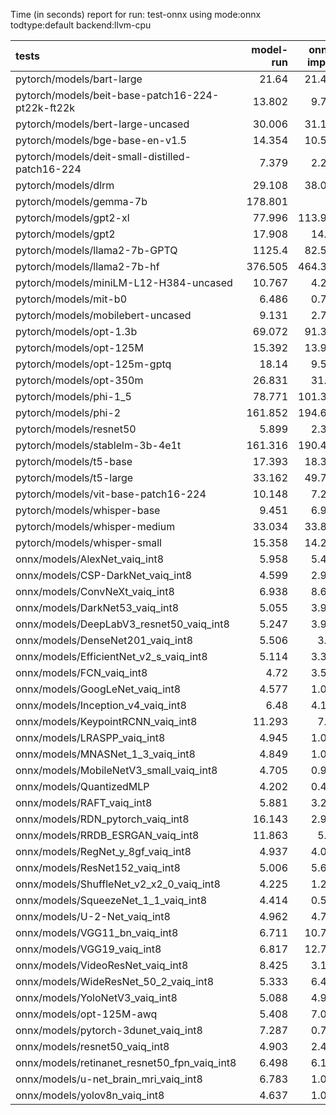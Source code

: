Time (in seconds) report for run: test-onnx using mode:onnx todtype:default backend:llvm-cpu

| tests                                            |   model-run |   onnx-import |   torch-mlir |   iree-compile |   inference |
|:-------------------------------------------------|------------:|--------------:|-------------:|---------------:|------------:|
| pytorch/models/bart-large                        |      21.64  |        21.488 |            0 |          6.637 |       0     |
| pytorch/models/beit-base-patch16-224-pt22k-ft22k |      13.802 |         9.794 |            0 |          3.843 |       0     |
| pytorch/models/bert-large-uncased                |      30.006 |        31.158 |            0 |          9.351 |       0     |
| pytorch/models/bge-base-en-v1.5                  |      14.354 |        10.589 |            0 |          3.565 |       0     |
| pytorch/models/deit-small-distilled-patch16-224  |       7.379 |         2.215 |            0 |          4.98  |       0.488 |
| pytorch/models/dlrm                              |      29.108 |        38.005 |            0 |         12.437 |       0     |
| pytorch/models/gemma-7b                          |     178.801 |         0     |            0 |          0     |       0     |
| pytorch/models/gpt2-xl                           |      77.996 |       113.956 |            0 |         36.418 |       0     |
| pytorch/models/gpt2                              |      17.908 |        14.85  |            0 |          4.312 |       0     |
| pytorch/models/llama2-7b-GPTQ                    |    1125.4   |        82.504 |            0 |         59.354 |      15.174 |
| pytorch/models/llama2-7b-hf                      |     376.505 |       464.376 |            0 |        349.313 |      27.324 |
| pytorch/models/miniLM-L12-H384-uncased           |      10.767 |         4.267 |            0 |          1.407 |       0     |
| pytorch/models/mit-b0                            |       6.486 |         0.734 |            0 |          6.399 |       0.456 |
| pytorch/models/mobilebert-uncased                |       9.131 |         2.752 |            0 |         12.43  |       0.305 |
| pytorch/models/opt-1.3b                          |      69.072 |        91.305 |            0 |         31.34  |       0     |
| pytorch/models/opt-125M                          |      15.392 |        13.965 |            0 |          4.273 |       0     |
| pytorch/models/opt-125m-gptq                     |      18.14  |         9.547 |            0 |          2.791 |       0     |
| pytorch/models/opt-350m                          |      26.831 |        31.23  |            0 |          8.888 |       0     |
| pytorch/models/phi-1_5                           |      78.771 |       101.394 |            0 |         75.109 |      21.528 |
| pytorch/models/phi-2                             |     161.852 |       194.661 |            0 |        142.444 |      24.131 |
| pytorch/models/resnet50                          |       5.899 |         2.379 |            0 |          4.633 |       0.431 |
| pytorch/models/stablelm-3b-4e1t                  |     161.316 |       190.482 |            0 |        144.045 |      18.854 |
| pytorch/models/t5-base                           |      17.393 |        18.369 |            0 |         17.371 |      19.807 |
| pytorch/models/t5-large                          |      33.162 |        49.759 |            0 |         45.972 |      42.865 |
| pytorch/models/vit-base-patch16-224              |      10.148 |         7.226 |            0 |          7.865 |       1.504 |
| pytorch/models/whisper-base                      |       9.451 |         6.966 |            0 |          6.223 |      15.13  |
| pytorch/models/whisper-medium                    |      33.034 |        33.836 |            0 |         25.575 |      23.769 |
| pytorch/models/whisper-small                     |      15.358 |        14.259 |            0 |         11.75  |      24.023 |
| onnx/models/AlexNet_vaiq_int8                    |       5.958 |         5.403 |            0 |          4.417 |       0.185 |
| onnx/models/CSP-DarkNet_vaiq_int8                |       4.599 |         2.908 |            0 |          9.549 |       0.52  |
| onnx/models/ConvNeXt_vaiq_int8                   |       6.938 |         8.613 |            0 |         11.877 |       0     |
| onnx/models/DarkNet53_vaiq_int8                  |       5.055 |         3.991 |            0 |          8.499 |       0.876 |
| onnx/models/DeepLabV3_resnet50_vaiq_int8         |       5.247 |         3.989 |            0 |          7.292 |       0     |
| onnx/models/DenseNet201_vaiq_int8                |       5.506 |         3.84  |            0 |         28.757 |       0.415 |
| onnx/models/EfficientNet_v2_s_vaiq_int8          |       5.114 |         3.316 |            0 |         20.153 |       0.372 |
| onnx/models/FCN_vaiq_int8                        |       4.72  |         3.555 |            0 |          8.127 |       3.085 |
| onnx/models/GoogLeNet_vaiq_int8                  |       4.577 |         1.053 |            0 |         10.038 |       0.195 |
| onnx/models/Inception_v4_vaiq_int8               |       6.48  |         4.108 |            0 |         16.849 |      14.904 |
| onnx/models/KeypointRCNN_vaiq_int8               |      11.293 |         7.33  |            0 |          1.738 |       0     |
| onnx/models/LRASPP_vaiq_int8                     |       4.945 |         1.073 |            0 |          9.871 |      11.686 |
| onnx/models/MNASNet_1_3_vaiq_int8                |       4.849 |         1.031 |            0 |          6.737 |       0.144 |
| onnx/models/MobileNetV3_small_vaiq_int8          |       4.705 |         0.964 |            0 |          8.107 |       0.09  |
| onnx/models/QuantizedMLP                         |       4.202 |         0.428 |            0 |          0.817 |       0.057 |
| onnx/models/RAFT_vaiq_int8                       |       5.881 |         3.252 |            0 |          8.11  |       0     |
| onnx/models/RDN_pytorch_vaiq_int8                |      16.143 |         2.909 |            0 |         12.639 |     149.666 |
| onnx/models/RRDB_ESRGAN_vaiq_int8                |      11.863 |         5.03  |            0 |         35.559 |     105.375 |
| onnx/models/RegNet_y_8gf_vaiq_int8               |       4.937 |         4.038 |            0 |         10.976 |       0.704 |
| onnx/models/ResNet152_vaiq_int8                  |       5.006 |         5.691 |            0 |         17.082 |       1.113 |
| onnx/models/ShuffleNet_v2_x2_0_vaiq_int8         |       4.225 |         1.289 |            0 |          6.623 |       0.124 |
| onnx/models/SqueezeNet_1_1_vaiq_int8             |       4.414 |         0.576 |            0 |          4.577 |       0.098 |
| onnx/models/U-2-Net_vaiq_int8                    |       4.962 |         4.751 |            0 |         13.807 |       0     |
| onnx/models/VGG11_bn_vaiq_int8                   |       6.711 |        10.732 |            0 |          7.334 |       0.944 |
| onnx/models/VGG19_vaiq_int8                      |       6.817 |        12.767 |            0 |          8.348 |       2.098 |
| onnx/models/VideoResNet_vaiq_int8                |       8.425 |         3.178 |            0 |          4.584 |      82.053 |
| onnx/models/WideResNet_50_2_vaiq_int8            |       5.333 |         6.459 |            0 |          9.04  |       1.332 |
| onnx/models/YoloNetV3_vaiq_int8                  |       5.088 |         4.902 |            0 |          8.403 |      19.212 |
| onnx/models/opt-125M-awq                         |       5.408 |         7.016 |            0 |          8.327 |       0     |
| onnx/models/pytorch-3dunet_vaiq_int8             |       7.287 |         0.798 |            0 |          4.166 |      27.083 |
| onnx/models/resnet50_vaiq_int8                   |       4.903 |         2.475 |            0 |          7.485 |       0.447 |
| onnx/models/retinanet_resnet50_fpn_vaiq_int8     |       6.498 |         6.178 |            0 |          1.48  |       0     |
| onnx/models/u-net_brain_mri_vaiq_int8            |       6.783 |         1.011 |            0 |          4.534 |      84.85  |
| onnx/models/yolov8n_vaiq_int8                    |       4.637 |         1.027 |            0 |         10.226 |       5.613 |
